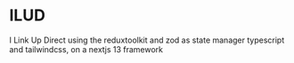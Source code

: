 # ILUD
I Link Up Direct
using the reduxtoolkit and zod as state manager
typescript and tailwindcss, on a
nextjs 13 framework
